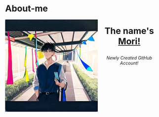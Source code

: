 # About-me

<img align="left" width="300" height="300" src = "https://github.com/Kirara-22/About-me/blob/main/images/mee.jpg?raw=true"> 
<h1> <p align = "center"> The name's <a href = "https://www.facebook.com/yuichi.yuichi22/"> Mori! </a> </p> </h1> <h6><p align = "center"> Newly Created GitHub Account! </p> </h6> 


